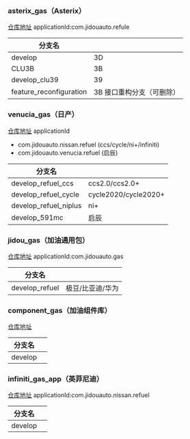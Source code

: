 ### asterix_gas（Asterix）
[仓库地址](http://jdo-gerrit.aijidou.com/#/admin/projects/asterix_gas)
applicationId:com.jidouauto.refule

| 分支名                     |                |
| ----------------------- | -------------- |
| develop                 | 3D             |
| CLU3B                   | 3B             |
| develop_clu39           | 39             |
| feature_reconfiguration | 3B 接口重构分支（可删除） |

### venucia_gas（日产）
[仓库地址](http://jdo-gerrit.aijidou.com/#/admin/projects/venucia_gas)
applicationId
- com.jidouauto.nissan.refuel (ccs/cycle/ni+/infiniti)
- com.jidouauto.venucia.refuel (启辰)

| 分支名                   |                      |
| --------------------- | -------------------- |
| develop_refuel_ccs    | ccs2.0/ccs2.0+       |
| develop_refuel_cycle  | cycle2020/cycle2020+ |
| develop_refuel_niplus | ni+                  |
| develop_591mc         | 启辰                   |

### jidou_gas（加油通用包）
[仓库地址](http://jdo-gerrit.aijidou.com/#/admin/projects/jidou_gas)
applicationId:com.jidouauto.gas

| 分支名            |           |
| -------------- | --------- |
| develop_refuel | 极豆/比亚迪/华为 |

### component_gas（加油组件库）
[仓库地址](http://jdo-gerrit.aijidou.com/#/admin/projects/component_gas)

| 分支名     |     |
| ------- | --- |
| develop |     |

### infiniti_gas_app（英菲尼迪）
[仓库地址](http://jdo-gerrit.aijidou.com/#/admin/projects/infiniti_gas_app)
applicationId:com.jidouauto.nissan.refuel

| 分支名     |     |
| ------- | --- |
| develop |     |
